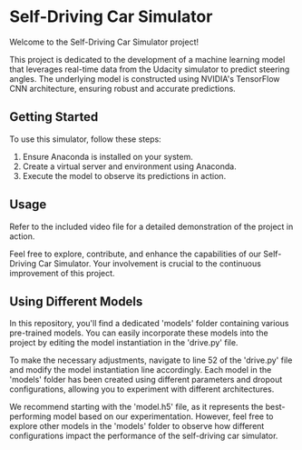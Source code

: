 # Self-Driving Car Simulator

Welcome to the Self-Driving Car Simulator project!

This project is dedicated to the development of a machine learning model that leverages real-time data from the Udacity simulator to predict steering angles. The underlying model is constructed using NVIDIA's TensorFlow CNN architecture, ensuring robust and accurate predictions.

## Getting Started

To use this simulator, follow these steps:

1. Ensure Anaconda is installed on your system.
2. Create a virtual server and environment using Anaconda.
3. Execute the model to observe its predictions in action.

## Usage

Refer to the included video file for a detailed demonstration of the project in action.

Feel free to explore, contribute, and enhance the capabilities of our Self-Driving Car Simulator. Your involvement is crucial to the continuous improvement of this project.

## Using Different Models

In this repository, you'll find a dedicated 'models' folder containing various pre-trained models. You can easily incorporate these models into the project by editing the model instantiation in the 'drive.py' file.

To make the necessary adjustments, navigate to line 52 of the 'drive.py' file and modify the model instantiation line accordingly. Each model in the 'models' folder has been created using different parameters and dropout configurations, allowing you to experiment with different architectures.

We recommend starting with the 'model.h5' file, as it represents the best-performing model based on our experimentation. However, feel free to explore other models in the 'models' folder to observe how different configurations impact the performance of the self-driving car simulator.

